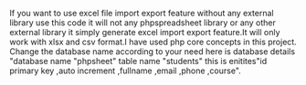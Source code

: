 If you want to use excel file import export feature without any external library use this code it will not any phpspreadsheet library or any other external library it simply generate excel import export feature.It will only work with xlsx and csv format.I have used php core concepts in this project.
Change the database name according to your need here is database details
"database name "phpsheet" table name "students"
this is enitites"id primary key ,auto increment
,fullname
,email
,phone
,course".
